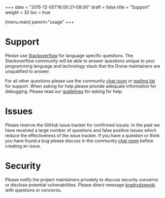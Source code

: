 +++
date = "2015-12-05T16:00:21-08:00"
draft = false
title = "Support"
weight = 32
toc = true


[menu.main]
	parent="usage"
+++

# Support

Please use [Stackoverflow](https://stackoverflow.com) for language specific questions. The Stackoverflow community will be able to answer questions unique to your programming language and technology stack that the Drone maintainers are unqualified to answer.

For all other questions please use the community [chat room](https://gitter.im/drone/drone) or [mailing list](https://discuss.drone.io) for support. When asking for help please provide adequate information for debugging. Please read our [guidelines](https://discuss.drone.io/t/how-to-ask-for-help/188) for asking for help.

# Issues

Please reserve the GitHub issue tracker for confirmed issues. In the past we have received a large number of questions and false positive issues which reduce the effectiveness of the issue tracker. If you have a question or think you have found a bug please discuss in the community [chat room](https://gitter.im/drone/drone) before creating an issue.

# Security

Please notify the project maintainers privately to discuss security concerns or disclose potential vulnerabilities. Please direct message [bradrydzewski](https://gitter.im/bradrydzewski) with questions or concerns.
